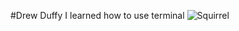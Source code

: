 #Drew Duffy
I learned how to use terminal
![Squirrel](https://www.google.com/url?sa=i&url=https%3A%2F%2Fen.wikipedia.org%2Fwiki%2FEastern_gray_squirrel&psig=AOvVaw0vcLX2_HwkgAPowW8FmZxh&ust=1717010437062000&source=images&cd=vfe&opi=89978449&ved=0CBAQjRxqFwoTCNjhoLuIsYYDFQAAAAAdAAAAABAE)
